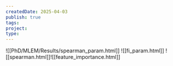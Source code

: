 ```yaml
---
createdDate: 2025-04-03
publish: true
tags: 
project: 
type:
---
```

![[PhD/MLEM/Results/spearman_param.html]]
![[fi_param.html]]
![[spearman.html]]![[feature_importance.html]]
